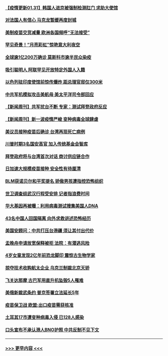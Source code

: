 #### [【疫情更新01.31】韩国人进京被强制检测肛门 求助大使馆](../pages/prog202/a103034335.md?t=01311901) 
#### [对法国人有信心 马克龙暂缓再度封城](../pages/prog202/a103043934.md?t=01311901) 
#### [美制疫苗交货减量 欧洲各国频呼“无法接受”](../pages/prog202/a103043921.md?t=01311901) 
#### [罕见奇景！“月亮彩虹”惊艳意大利夜空](../pages/prog202/a103043922.md?t=01311901) 
#### [全球逾1亿200万确诊 莫斯科市逾半民众染疫](../pages/prog202/a103043880.md?t=01311901) 
#### [吸引聪明人 阿联罕见开放特定外国人入籍](../pages/prog202/a103043864.md?t=01311901) 
#### [以色列驻印度使馆前惊传爆炸 距总理官邸仅300米](../pages/prog202/a103043823.md?t=01311901) 
#### [中共军机模拟攻击美航母 美太平洋司令部回应](../pages/prog202/a103043765.md?t=01311901) 
#### [【新闻周刊】共军扰台不断 专家：测试拜登政府反应](../pages/prog202/a103043714.md?t=01311901) 
#### [【新闻周刊】新一波疫情严峻 变种病毒全球肆虐](../pages/prog202/a103043689.md?t=01311901) 
#### [美议员接种疫苗后确诊 台湾再现死亡病例](../pages/prog202/a103043647.md?t=01311901) 
#### [川普时期3名国安高官 加入传统基金会智库](../pages/prog202/a103043634.md?t=01311901) 
#### [拜登政府将与台湾首次对话 商讨供应链合作](../pages/prog202/a103043586.md?t=01311901) 
#### [日加速大规模疫苗接种 安全性有待厘清](../pages/prog202/a103043567.md?t=01311901) 
#### [BLM获诺贝尔和平奖提名 骄傲男孩遭指控恐怖组织](../pages/prog202/a103043557.md?t=01311901) 
#### [世卫调查组武汉行程受安排 记者指浪费时间](../pages/prog202/a103043498.md?t=01311901) 
#### [华大基因再被曝：利用病毒测试搜集美国人DNA](../pages/prog202/a103043461.md?t=01311901) 
#### [43名中国人回国隔离 向外求救讲述恐怖经历](../pages/prog202/a103043386.md?t=01311901) 
#### [美国安顾问：中共打压台港疆 须让其付出代价](../pages/prog202/a103043378.md?t=01311901) 
#### [孟晚舟申请放宽保释被拒 法院：有潜逃风险](../pages/prog202/a103043301.md?t=01311901) 
#### [4岁女童发现2亿年前恐龙脚印 震惊古生物学家](../pages/prog202/a103043253.md?t=01311901) 
#### [掠夺技术收购航太企业 乌克兰制裁北京天骄](../pages/prog202/a103043245.md?t=01311901) 
#### [飞关达那摩 古巴军用直升机坠毁5人罹难](../pages/prog202/a103043223.md?t=01311901) 
#### [美俄新裁武条约 普京签署立法延长5年](../pages/prog202/a103043179.md?t=01311901) 
#### [疫苗保卫战 欧盟:出口疫苗需获核准](../pages/prog202/a103043161.md?t=01311901) 
#### [土耳其17巿遭变种病毒入侵 已128人感染](../pages/prog202/a103043143.md?t=01311901) 
#### [口头宣布不承认港人BNO护照 中共反制不见下文](../pages/prog202/a103042990.md?t=01311901) 

----
#### [ >>> 更早内容 <<< ](../indexes/prog202-earlier.md)
